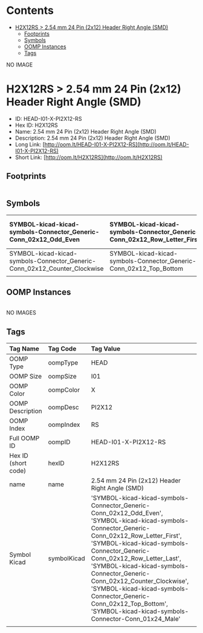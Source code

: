 



Contents
========

* [H2X12RS > 2.54 mm 24 Pin (2x12) Header Right Angle (SMD)](#h2x12rs--254-mm-24-pin-2x12-header-right-angle-smd)
	* [Footprints](#footprints)
	* [Symbols](#symbols)
	* [OOMP Instances](#oomp-instances)
	* [Tags](#tags)
  
NO IMAGE  
# H2X12RS > 2.54 mm 24 Pin (2x12) Header Right Angle (SMD)

- ID: HEAD-I01-X-PI2X12-RS
- Hex ID: H2X12RS
- Name: 2.54 mm 24 Pin (2x12) Header Right Angle (SMD)
- Description: 2.54 mm 24 Pin (2x12) Header Right Angle (SMD)
- Long Link: [http://oom.lt/HEAD-I01-X-PI2X12-RS](http://oom.lt/HEAD-I01-X-PI2X12-RS)
- Short Link: [http://oom.lt/H2X12RS](http://oom.lt/H2X12RS)

## Footprints
  

||||
| :--- | :--- | :--- |

## Symbols
  

|![]()<br>SYMBOL-kicad-kicad-symbols-Connector_Generic-Conn_02x12_Odd_Even|![]()<br>SYMBOL-kicad-kicad-symbols-Connector_Generic-Conn_02x12_Row_Letter_First|![]()<br>SYMBOL-kicad-kicad-symbols-Connector_Generic-Conn_02x12_Row_Letter_Last|
| :--- | :--- | :--- |
|![]()<br>SYMBOL-kicad-kicad-symbols-Connector_Generic-Conn_02x12_Counter_Clockwise|![]()<br>SYMBOL-kicad-kicad-symbols-Connector_Generic-Conn_02x12_Top_Bottom|![]()<br>SYMBOL-kicad-kicad-symbols-Connector-Conn_01x24_Male|
||||

## OOMP Instances
  

||||
| :--- | :--- | :--- |
  
NO IMAGES  
## Tags
  

|Tag Name|Tag Code|Tag Value|
| :--- | :--- | :--- |
|OOMP Type|oompType|HEAD|
|OOMP Size|oompSize|I01|
|OOMP Color|oompColor|X|
|OOMP Description|oompDesc|PI2X12|
|OOMP Index|oompIndex|RS|
|Full OOMP ID|oompID|HEAD-I01-X-PI2X12-RS|
|Hex ID (short code)|hexID|H2X12RS|
|name|name|2.54 mm 24 Pin (2x12) Header Right Angle (SMD)|
|Symbol Kicad|symbolKicad|'SYMBOL-kicad-kicad-symbols-Connector_Generic-Conn_02x12_Odd_Even', 'SYMBOL-kicad-kicad-symbols-Connector_Generic-Conn_02x12_Row_Letter_First', 'SYMBOL-kicad-kicad-symbols-Connector_Generic-Conn_02x12_Row_Letter_Last', 'SYMBOL-kicad-kicad-symbols-Connector_Generic-Conn_02x12_Counter_Clockwise', 'SYMBOL-kicad-kicad-symbols-Connector_Generic-Conn_02x12_Top_Bottom', 'SYMBOL-kicad-kicad-symbols-Connector-Conn_01x24_Male'|
||||
